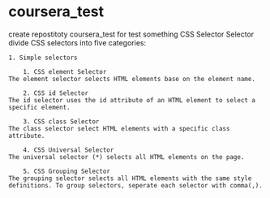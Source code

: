 # coursera_test
create repostitoty coursera_test for test something
CSS Selector
    Selector divide CSS selectors into five categories:

    1. Simple selectors

        1. CSS element Selector
    The element selector selects HTML elements base on the element name.

        2. CSS id Selector
    The id selector uses the id attribute of an HTML element to select a specific element.

        3. CSS class Selector 
    The class selector select HTML elements with a specific class attribute.

        4. CSS Universal Selector
    The universal selector (*) selects all HTML elements on the page.

        5. CSS Grouping Selector
    The grouping selector selects all HTML elements with the same style definitions. To group selectors, seperate each selector with comma(,).
             